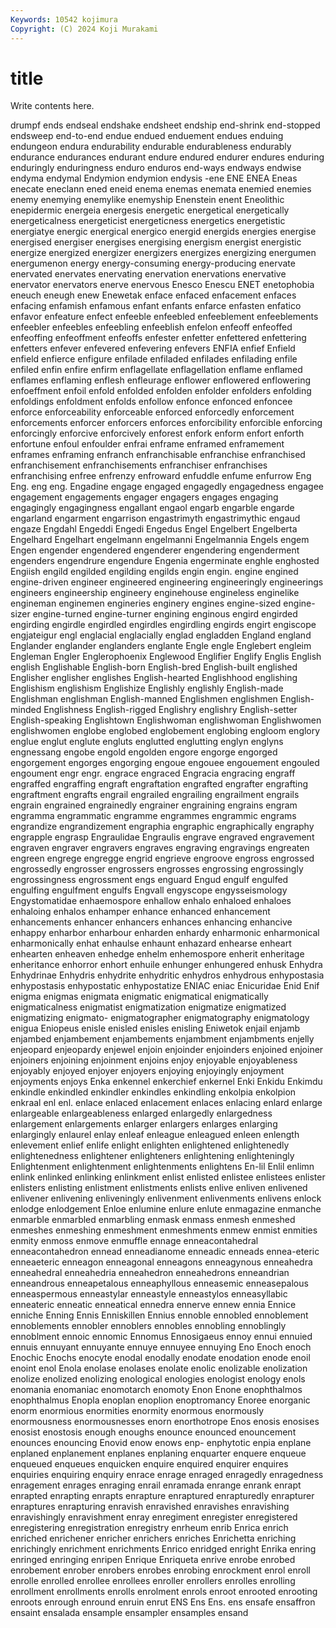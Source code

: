 ```yaml
---
Keywords: 10542 kojimura
Copyright: (C) 2024 Koji Murakami
---
```


# title

Write contents here.



drumpf ends endseal endshake endsheet
endship end-shrink end-stopped endsweep end-to-end endue endued enduement endues enduing
endungeon endura endurability endurable endurableness endurably endurance endurances endurant endure
endured endurer endures enduring enduringly enduringness enduro enduros end-ways endways
endwise endyma endymal Endymion endymion endysis -ene ENE ENEA Eneas
enecate eneclann ened eneid enema enemas enemata enemied enemies enemy
enemying enemylike enemyship Enenstein enent Eneolithic enepidermic energeia energesis energetic
energetical energetically energeticalness energeticist energeticness energetics energetistic energiatye energic energical
energico energid energids energies energise energised energiser energises energising energism
energist energistic energize energized energizer energizers energizes energizing energumen energumenon
energy energy-consuming energy-producing enervate enervated enervates enervating enervation enervations enervative
enervator enervators enerve enervous Enesco Enescu ENET enetophobia eneuch eneugh
enew Enewetak enface enfaced enfacement enfaces enfacing enfamish enfamous enfant
enfants enfarce enfasten enfatico enfavor enfeature enfect enfeeble enfeebled enfeeblement
enfeeblements enfeebler enfeebles enfeebling enfeeblish enfelon enfeoff enfeoffed enfeoffing enfeoffment
enfeoffs enfester enfetter enfettered enfettering enfetters enfever enfevered enfevering enfevers
ENFIA enfief Enfield enfield enfierce enfigure enfilade enfiladed enfilades enfilading
enfile enfiled enfin enfire enfirm enflagellate enflagellation enflame enflamed enflames
enflaming enflesh enfleurage enflower enflowered enflowering enfoeffment enfoil enfold enfolded
enfolden enfolder enfolders enfolding enfoldings enfoldment enfolds enfollow enfonce enfonced
enfoncee enforce enforceability enforceable enforced enforcedly enforcement enforcements enforcer enforcers
enforces enforcibility enforcible enforcing enforcingly enforcive enforcively enforest enfork enform
enfort enforth enfortune enfoul enfoulder enfrai enframe enframed enframement enframes
enframing enfranch enfranchisable enfranchise enfranchised enfranchisement enfranchisements enfranchiser enfranchises enfranchising
enfree enfrenzy enfroward enfuddle enfume enfurrow Eng Eng. eng eng.
Engadine engage engaged engagedly engagedness engagee engagement engagements engager engagers
engages engaging engagingly engagingness engallant engaol engarb engarble engarde engarland
engarment engarrison engastrimyth engastrimythic engaud engaze Engdahl Engeddi Engedi Engedus
Engel Engelbert Engelberta Engelhard Engelhart engelmann engelmanni Engelmannia Engels engem
Engen engender engendered engenderer engendering engenderment engenders engendrure engendure Engenia
engerminate enghle enghosted Engiish engild engilded engilding engilds engin engin.
engine engined engine-driven engineer engineered engineering engineeringly engineerings engineers engineership
engineery enginehouse engineless enginelike engineman enginemen engineries enginery engines engine-sized
engine-sizer engine-turned engine-turner engining enginous engird engirded engirding engirdle engirdled
engirdles engirdling engirds engirt engiscope engjateigur engl englacial englacially englad
engladden England england Englander englander englanders englante Engle engle Englebert
engleim Engleman Engler Englerophoenix Englewood Englifier Englify Englis English english
Englishable English-born English-bred English-built englished Englisher englisher englishes English-hearted Englishhood
englishing Englishism englishism Englishize Englishly englishly English-made Englishman englishman English-manned
Englishmen englishmen English-minded Englishness English-rigged Englishry englishry English-setter English-speaking Englishtown
Englishwoman englishwoman Englishwomen englishwomen englobe englobed englobement englobing engloom englory
englue englut englute engluts englutted englutting englyn englyns engnessang engobe
engold engolden engore engorge engorged engorgement engorges engorging engoue engouee
engouement engouled engoument engr engr. engrace engraced Engracia engracing engraff
engraffed engraffing engraft engraftation engrafted engrafter engrafting engraftment engrafts engrail
engrailed engrailing engrailment engrails engrain engrained engrainedly engrainer engraining engrains
engram engramma engrammatic engramme engrammes engrammic engrams engrandize engrandizement engraphia
engraphic engraphically engraphy engrapple engrasp Engraulidae Engraulis engrave engraved engravement
engraven engraver engravers engraves engraving engravings engreaten engreen engrege engregge
engrid engrieve engroove engross engrossed engrossedly engrosser engrossers engrosses engrossing
engrossingly engrossingness engrossment engs enguard Engud engulf engulfed engulfing engulfment
engulfs Engvall engyscope engysseismology Engystomatidae enhaemospore enhallow enhalo enhaloed enhaloes
enhaloing enhalos enhamper enhance enhanced enhancement enhancements enhancer enhancers enhances
enhancing enhancive enhappy enharbor enharbour enharden enhardy enharmonic enharmonical enharmonically
enhat enhaulse enhaunt enhazard enhearse enheart enhearten enheaven enhedge enhelm
enhemospore enherit enheritage enheritance enhorror enhort enhuile enhunger enhungered enhusk
Enhydra Enhydrinae Enhydris enhydrite enhydritic enhydros enhydrous enhypostasia enhypostasis enhypostatic
enhypostatize ENIAC eniac Enicuridae Enid Enif enigma enigmas enigmata enigmatic
enigmatical enigmatically enigmaticalness enigmatist enigmatization enigmatize enigmatized enigmatizing enigmato- enigmatographer
enigmatography enigmatology enigua Eniopeus enisle enisled enisles enisling Eniwetok enjail
enjamb enjambed enjambement enjambements enjambment enjambments enjelly enjeopard enjeopardy enjewel
enjoin enjoinder enjoinders enjoined enjoiner enjoiners enjoining enjoinment enjoins enjoy
enjoyable enjoyableness enjoyably enjoyed enjoyer enjoyers enjoying enjoyingly enjoyment enjoyments
enjoys Enka enkennel enkerchief enkernel Enki Enkidu Enkimdu enkindle enkindled
enkindler enkindles enkindling enkolpia enkolpion enkraal enl enl. enlace enlaced
enlacement enlaces enlacing enlard enlarge enlargeable enlargeableness enlarged enlargedly enlargedness
enlargement enlargements enlarger enlargers enlarges enlarging enlargingly enlaurel enlay enleaf
enleague enleagued enleen enlength enlevement enlief enlife enlight enlighten enlightened
enlightenedly enlightenedness enlightener enlighteners enlightening enlighteningly Enlightenment enlightenment enlightenments enlightens
En-lil Enlil enlimn enlink enlinked enlinking enlinkment enlist enlisted enlistee
enlistees enlister enlisters enlisting enlistment enlistments enlists enlive enliven enlivened
enlivener enlivening enliveningly enlivenment enlivenments enlivens enlock enlodge enlodgement Enloe
enlumine enlure enlute enmagazine enmanche enmarble enmarbled enmarbling enmask enmass
enmesh enmeshed enmeshes enmeshing enmeshment enmeshments enmew enmist enmities enmity
enmoss enmove enmuffle ennage enneacontahedral enneacontahedron ennead enneadianome enneadic enneads
ennea-eteric enneaeteric enneagon enneagonal enneagons enneagynous enneahedra enneahedral enneahedria enneahedron
enneahedrons enneandrian enneandrous enneapetalous enneaphyllous enneasemic enneasepalous enneaspermous enneastylar enneastyle
enneastylos enneasyllabic enneateric enneatic enneatical ennedra ennerve ennew ennia Ennice
enniche Enning Ennis Enniskillen Ennius ennoble ennobled ennoblement ennoblements ennobler
ennoblers ennobles ennobling ennoblingly ennoblment ennoic ennomic Ennomus Ennosigaeus ennoy
ennui ennuied ennuis ennuyant ennuyante ennuye ennuyee ennuying Eno Enoch
enoch Enochic Enochs enocyte enodal enodally enodate enodation enode enoil
enoint enol Enola enolase enolases enolate enolic enolizable enolization enolize
enolized enolizing enological enologies enologist enology enols enomania enomaniac enomotarch
enomoty Enon Enone enophthalmos enophthalmus Enopla enoplan enoplion enoptromancy Enoree
enorganic enorm enormious enormities enormity enormous enormously enormousness enormousnesses enorn
enorthotrope Enos enosis enosises enosist enostosis enough enoughs enounce enounced
enouncement enounces enouncing Enovid enow enows enp- enphytotic enpia enplane
enplaned enplanement enplanes enplaning enquarter enquere enqueue enqueued enqueues enquicken
enquire enquired enquirer enquires enquiries enquiring enquiry enrace enrage enraged
enragedly enragedness enragement enrages enraging enrail enramada enrange enrank enrapt
enrapted enrapting enrapts enrapture enraptured enrapturedly enrapturer enraptures enrapturing enravish
enravished enravishes enravishing enravishingly enravishment enray enregiment enregister enregistered enregistering
enregistration enregistry enrheum enrib Enrica enrich enriched enrichener enricher enrichers
enriches Enrichetta enriching enrichingly enrichment enrichments Enrico enridged enright Enrika
enring enringed enringing enripen Enrique Enriqueta enrive enrobe enrobed enrobement
enrober enrobers enrobes enrobing enrockment enrol enroll enrolle enrolled enrollee
enrollees enroller enrollers enrolles enrolling enrollment enrollments enrolls enrolment enrols
enroot enrooted enrooting enroots enrough enround enruin enrut ENS Ens
Ens. ens ensafe ensaffron ensaint ensalada ensample ensampler ensamples ensand
